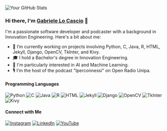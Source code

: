 
![Your GitHub Stats](https://github-readme-stats.vercel.app/api?username=Gabro29&show_icons=true)

### Hi there, I'm [Gabriele Lo Cascio](https://gabro29.github.io/) 👋

I'm a passionate software developer and podcaster with a background in Innovation Engineering. Here's a bit about me:

- 🔭 I’m currently working on projects involving Python, C, Java, R, HTML, Jekyll, Django, OpenCV, TkInter, and Kivy.
- 🎓 I hold a Bachelor's degree in Innovation Engineering.
- 🤖 I'm particularly interested in AI and Machine Learning.
- 🎙️ I'm the host of the podcast "Iperconnessi" on Open Radio Unipa.

#### Programming Languages
![Python](https://img.shields.io/badge/-Python-3776AB?style=flat-square&logo=python&logoColor=white)
![C](https://img.shields.io/badge/-C-A8B9CC?style=flat-square&logo=c&logoColor=white)
![Java](https://img.shields.io/badge/-Java-007396?style=flat-square&logo=java&logoColor=white)
![R](https://img.shields.io/badge/-R-276DC3?style=flat-square&logo=r&logoColor=white)
![HTML](https://img.shields.io/badge/-HTML-E34F26?style=flat-square&logo=html5&logoColor=white)
![Jekyll](https://img.shields.io/badge/-Jekyll-CC0000?style=flat-square&logo=jekyll&logoColor=white)
![Django](https://img.shields.io/badge/-Django-092E20?style=flat-square&logo=django&logoColor=white)
![OpenCV](https://img.shields.io/badge/-OpenCV-5C3EE8?style=flat-square&logo=opencv&logoColor=white)
![TkInter](https://img.shields.io/badge/-TkInter-FFD800?style=flat-square&logo=python&logoColor=white)
![Kivy](https://img.shields.io/badge/-Kivy-4B8BBE?style=flat-square&logo=kivy&logoColor=white)

#### Connect with Me
[![Instagram](https://img.shields.io/badge/-Website-0088CC?style=flat-square&logo=instagram&logoColor=white)](https://www.instagram.com/ga8ro/)
[![LinkedIn](https://img.shields.io/badge/-LinkedIn-0A66C2?style=flat-square&logo=linkedin&logoColor=white)](www.linkedin.com/in/gabriele-locascio)
[![YouTube](https://img.shields.io/badge/-Website-0088CC?style=flat-square&logo=youtube&logoColor=white)](https://www.youtube.com/channel/UCkGvbGqYzDi3lfgtbQ_pngg)

